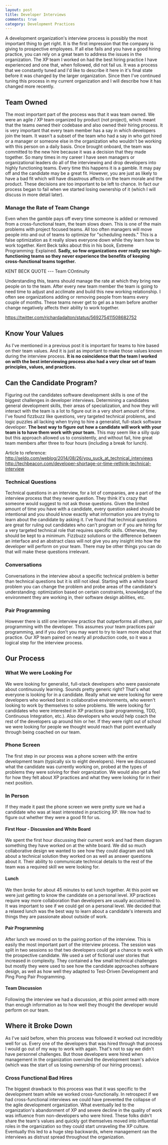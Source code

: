 ```yaml
---
layout: post
title: Developer Interviews
comments: true
category: Development Practices
---
```

A development organization's interview process is possibly the most important thing to get right. It is the first impression that the company is giving to prospective employees. If all else fails and you have a good hiring practice, you can rely on a great team to address the issues in the organization. The XP team I worked on had the best hiring practice I have experienced and one that, when followed, did not fail us. It was a process that we constantly tuned and I'd like to describe it here in it's final state before it was changed by the larger organization. Since then I've continued tuning this process in my current organization and I will describe how it has changed more recently.

## Team Owned
The most important part of the process was that it was team owned. We were an agile / XP team organized by product (not project), which meant that the teams owned their codebase and also owned their hiring process. It is very important that every team member has a say in which developers join the team. It wasn't a subset of the team who had a say in who got hired or a manager or someone else in the organization who wouldn't be working with this person on a daily basis. Once brought onboard, the team was committed to the new hire because it was a decision that they made together. So many times in my career I have seen managers or organizational leaders do all of the interviewing and drop developers into highly functioning teams. Every time this happens it is a gamble. It may pay off and the candidate may be a great fit. However, you are just as likely to have a bad fit which will have disastrous affects on the team morale and the product. These decisions are too important to be left to chance. In fact our process began to fail when we started losing ownership of it (which I will discuss in more detail later).

### Manage the Rate of Team Change
Even when the gamble pays off every time someone is added or removed from a cross-functional team, the team slows down. This is one of the main problems with project focused teams. All too often managers will move people into and out of teams to optimize for "scheduling needs." This is a false optimization as it really slows everyone down while they learn how to work together. Kent Beck talks about this in his book, Extreme Programming: Explained. __Sadly, so few organizations ever really see high-functioning teams so they never experience the benefits of keeping cross-functional teams together.__

KENT BECK QUOTE --- Team COntinuity

Understanding this, teams should manage the rate at which they bring new people on to the team. After every new team member the team is going to need time to adjust and acclimate and build this new working relationship. I often see organizations adding or removing people from teams every couple of months. These teams never get to gel as a team before another change negatively affects their ability to work together.   

https://twitter.com/richardadalton/status/569275411508682752

## Know Your Values

As I've mentioned in a previous post it is important for teams to hire based on their team values. And it is just as important to make those values known during the interview process. **It is no coincidence that the team I worked on with the best interviewing process also had a very clear set of team principles, values, and practices.**

## Can the Candidate Program?
Figuring out the candidates software development skills is one of the biggest challenges in developer interviews. Determining a candidates general development skills, their areas of specialization, and how they will interact with the team is a lot to figure out in a very short amount of time.  I've found fizzbuzz like questions, very targeted technical problems, and logic puzzles all lacking when trying to hire a generalist, full-stack software developer. **The best way to figure out how a candidate will work with your team is to have them work with your team.** This may seem like a silly quip but this approach allowed us to consistently, and without fail, hire great team members after three to four hours (including a break for lunch).

Article to reference:
http://seldo.com/weblog/2014/08/26/you_suck_at_technical_interviews
http://techbeacon.com/developer-shortage-or-time-rethink-technical-interview

### Technical Questions

Technical questions in an interview, for a lot of companies, are a part of the interview process that they never question. They think it's crazy that someone would suggest to not ask those questions. Given the limited amount of time you have with a candidate, every question asked should be intentional and you should know exactly what information you are trying to learn about the candidate by asking it. I've found that technical questions are great for ruling out candidates who can't program or if you are hiring for a very targeted technical role that requires specific skills. Otherwise, they should be kept to a minimum. Fizzbuzz solutions or the difference between an interface and an abstract class will not give you any insight into how the developer will perform on your team. There may be other things you can do that will make these questions irrelevant.

### Conversations

Conversations in the interview about a specific technical problem is better than technical questions but it is still not ideal. Starting with a white board problem you can change the problem and probe areas of the candidate's understanding: optimization based on certain constraints, knowledge of the environment they are working in, their software design abilities, etc.

### Pair Programming
However there is still one interview practice that outperforms all others, pair programming with the developer. This assumes your team practices pair programming, and if you don't you may want to try to learn more about that practice. Our XP team paired on nearly all production code, so it was a logical step for the interview process.

## Our Process
### What We were Looking For
We were looking for generalist, full-stack developers who were passionate about continuously learning. Sounds pretty generic right? That's what everyone is looking for in a candidate. Really what we were looking for were developers who worked best in collaborative environments, who weren't looking to work by themselves to solve problems. We were looking for candidates who were interested in XP practices (pair programming, TDD, Continuous Integration, etc.). Also developers who would help coach the rest of the developers up around him or her. If they were right out of school we were looking for people we thought would reach that point eventually through being coached on our team.

### Phone Screen
The first step in our process was a phone screen with the entire development team (typically six to eight developers). Here we discussed what the candidate was currently working on, probed at the types of problems they were solving for their organization. We would also get a feel for how they felt about XP practices and what they were looking for in their next position.

### In Person

If they made it past the phone screen we were pretty sure we had a candidate who was at least interested in practicing XP. We now had to figure out whether they were a good fit for us.

#### First Hour - Discussion and White Board
We spent the first hour discussing their current work and had them diagram something they have worked on at the white board. We did so much collaborative design we wanted to see how they could diagram and talk about a technical solution they worked on as well as answer questions about it. Their ability to communicate technical details to the rest of the team was a required skill we were looking for.

#### Lunch
We then broke for about 45 minutes to eat lunch together. At this point we were just getting to know the candidate on a personal level. XP practices require way more collaboration than developers are usually accustomed to. It was important to see if we could gel on a personal level. We decided that a relaxed lunch was the best way to learn about a candidate's interests and things they are passionate about outside of work.

#### Pair Programming
After lunch we moved on to the pairing portion of the interview. This is easily the most important part of the interview process. The session was split in two  sessions so that two developers could get a chance to work with the prospective candidate. We used a set of fictional user stories that increased in complexity. They contained a few small technical challenges but mostly they were used to see how the candidate approaches software design, as well as how well they adapted to Test-Driven Development and Ping Pong Pair Programming.

#### Team Discussion
Following the interview we had a discussion, at this point armed with more than enough information as to how well they thought the developer would perform on our team.

## Where it Broke Down
As I've said before, when this process was followed it worked out incredibly well for us. Every one of the developers that was hired through that process I would go out of my way to work with again. That's not to say we didn't have personnel challenges. But those developers were hired when management in the organization overruled the development team's advice (which was the start of us losing ownership of our hiring process).

### Cross Functional Bad Hires
The biggest drawback to this process was that it was specific to the development team while we worked cross-functionally. In retrospect if we had cross-functional interviews we could have prevented the collapse of the agile development organization. What eventually led to the organization's abandonment of XP and severe decline in the quality of work was influence from non-developers who were hired. These folks didn't share the team's values and quickly got themselves moved into influential roles in the organization so they could start unraveling the XP culture. Eventually this led to a huge step backwards, where management ran the interviews as distrust spread throughout the organization.
